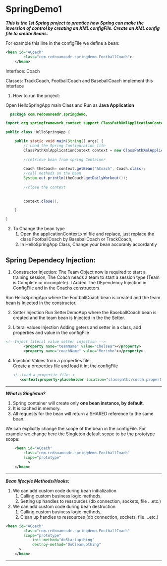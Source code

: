 # SpringDemo1
___This is the 1st Spring project to practice how Spring can make the inversion of control by creating an XML configFile.
Create an XML config file to create Beans.___ 

For example this line in the configFile we define a bean: 
```xml
<bean id="ACoach"
		class="com.redouaneadr.springdemo.FootballCoach">
	</bean>
```
Interface: Coach

Classes: TrackCoach, FootballCoach and BaseballCoach implement this interface

1. How to run the project:

Open HelloSpringApp main Class and Run as **Java Application**


```java
  package com.redouaneadr.springdemo;

import org.springframework.context.support.ClassPathXmlApplicationContext;

public class HelloSpringApp {

	public static void main(String[] args) {
		// Load the Spring Configuration file
		ClassPathXmlApplicationContext context = new ClassPathXmlApplicationContext("applicationContext.xml");
		
		//retrieve bean from spring Container
		
		Coach theCoach= context.getBean("ACoach", Coach.class);
		//call methods on the bean
		System.out.println(theCoach.getDailyWorkout());
		
		//close the context
		
		
		context.close();

	}

}
```



2. To Change the bean type
   1. Open the applicationContext.xml file and replace, just replace the class FootballCoach by BaseballCoach or TrackCoach,
   2. In HelloSpringApp Class, Change your bean accoranly accordantly


## Spring Dependecy Injection:
1. Constructor Injection: 
The Team Object now is required to start a training session, The Coach neads a team to start a session type (Team is Complete or incomplete).
I Added The DEpendency Injection in ConfigFile and in the Coachs constructors.

Run HelloSpringApp where the FootballCoach bean is created and the team bean is Injected in the constructor.


2. Setter Injection
Run SetterDemoApp where the BaseballCoach bean is created and the team bean is Injected in the the Setter.

3. Literal values Injection
Adding geters and setter in a class, add properties and value in the configFile

```xml
<!--Inject literal value setter injection -->
		<property name="teamName" value="Chelsea"></property>
		<property name="coachName" value="Morinho"></property>
```

4. Injection Values from a properties file:		
     Create a properties file and load it int the configFile
     ```xml
	<!--Load a propertie file-->
        <context:property-placeholder location="classpath:/cosch.properties"/>
    ```
***

___What is Singleton?___
1. Spring container will create only **one bean instance, by default**.
2. It is cached in memory.
3. All requests for the bean will return a SHARED reference to the same bean.

We can explicitly change the scope of the bean in the configFile. For example we change here the Singleton default scope to be the prototype scope:

```xml
	<bean id="ACoach"
		class="com.redouaneadr.springdemo.FootballCoach"
		scope="prototype"
	      >
	</bean>
```
		
***

___Bean lifecyle Methods/Hooks:___
1. We can add custom code during bean initialization 
	1. Calling custom business logic methods,
	2. Setting up handles to ressources (db connection, sockets, file ...etc.) 
2. We can add custom code during bean destruction 
	1. Calling custom business logic methods,
	2. Clean up handles to ressources (db connection, sockets, file ...etc.) 
	
```xml
<bean id="ACoach"
		class="com.redouaneadr.springdemo.FootballCoach"
		scope="prototype"
      		init-method="doStartupthing"
      		destroy-method="DoCleanupthing"
      >
	</bean>

```
***
